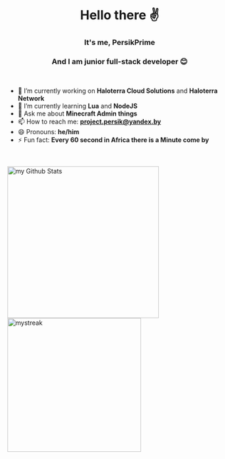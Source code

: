 <h1 align="center">Hello there ✌️</h1>
<h3 align="center">It's me, PersikPrime</h3>
<h3 align="center">And I am junior full-stack developer 😊</h3><br>

- 🔭 I’m currently working on **Haloterra Cloud Solutions** and **Haloterra Network**
- 🌱 I’m currently learning **Lua** and **NodeJS**
- 💬 Ask me about **Minecraft Admin things**
- 📫 How to reach me: **project.persik@yandex.by**
- 😄 Pronouns: **he/him**
- ⚡ Fun fact: **Every 60 second in Africa there is a Minute come by**

<br>

<img width=340 src="https://github-readme-stats.vercel.app/api?username=persikprime&include_all_commits=true&count_private=true&show_icons=true&line_height=20&title_color=2B5BBD&icon_color=1124BB&text_color=A1A1A1&bg_color=0,000000,130F40" alt="my Github Stats"/>    <img width=300 src="https://github-readme-streak-stats.herokuapp.com/?user=persikprime&theme=tokyonight" alt="mystreak"/>


